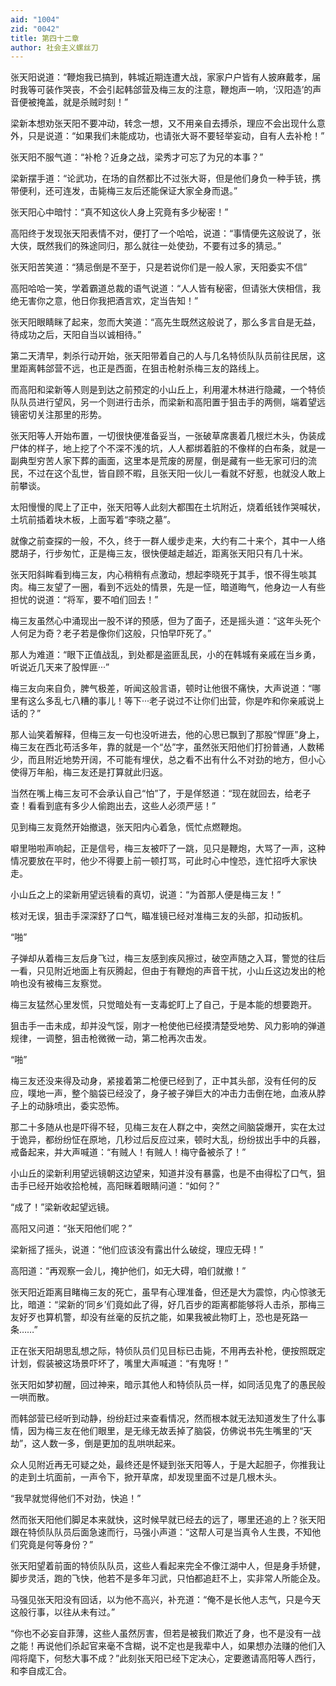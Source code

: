 ```yaml
---
aid: "1004"
zid: "0042"
title: 第四十二章
author: 社会主义螺丝刀
---
```


张天阳说道：“鞭炮我已搞到，韩城近期连遭大战，家家户户皆有人披麻戴孝，届时我等可装作哭丧，不会引起韩郃营及梅三友的注意，鞭炮声一响，‘汉阳造’的声音便被掩盖，就是杀贼时刻！”

梁新本想劝张天阳不要冲动，转念一想，又不用亲自去搏杀，理应不会出现什么意外，只是说道：“如果我们未能成功，也请张大哥不要轻举妄动，自有人去补枪！”

张天阳不服气道：“补枪？近身之战，梁秀才可忘了为兄的本事？”

梁新摆手道：“论武功，在场的自然都比不过张大哥，但是他们身负一种手铳，携带便利，还可连发，击毙梅三友后还能保证大家全身而退。”

张天阳心中暗忖：“真不知这伙人身上究竟有多少秘密！”

高阳终于发现张天阳表情不对，便打了一个哈哈，说道：“事情便先这般说了，张大侠，既然我们的殊途同归，那么就往一处使劲，不要有过多的猜忌。”

张天阳苦笑道：“猜忌倒是不至于，只是若说你们是一般人家，天阳委实不信”

高阳哈哈一笑，学着霸道总裁的语气说道：“人人皆有秘密，但请张大侠相信，我绝无害你之意，他日你我把酒言欢，定当告知！”

张天阳眼睛眯了起来，忽而大笑道：“高先生既然这般说了，那么多言自是无益，待成功之后，天阳自当以诚相待。”

第二天清早，刺杀行动开始，张天阳带着自己的人与几名特侦队队员前往民居，这里距离韩郃营不远，也正是西面，在狙击枪射杀梅三友的路线上。

而高阳和梁新等人则是到达之前预定的小山丘上，利用灌木林进行隐藏，一个特侦队队员进行望风，另一个则进行击杀，而梁新和高阳置于狙击手的两侧，端着望远镜密切关注那里的形势。

张天阳等人开始布置，一切很快便准备妥当，一张破草席裹着几根烂木头，伪装成尸体的样子，地上挖了个不深不浅的坑，人人都绑着脏的不像样的白布条，就是一副典型穷苦人家下葬的画面，这里本是荒废的房屋，倒是藏有一些无家可归的流民，不过在这个乱世，皆自顾不暇，且张天阳一伙儿一看就不好惹，也就没人敢上前攀谈。

太阳慢慢的爬上了正中，张天阳等人此刻大都围在土坑附近，烧着纸钱作哭喊状，土坑前插着块木板，上面写着“李晓之墓”。

就像之前查探的一般，不久，终于一群人缓步走来，大约有二十来个，其中一人络腮胡子，行步匆忙，正是梅三友，很快便越走越近，距离张天阳只有几十米。

张天阳斜眸看到梅三友，内心稍稍有点激动，想起李晓死于其手，恨不得生啖其肉。梅三友望了一圈，看到不远处的情景，先是一怔，暗道晦气，他身边一人有些担忧的说道：“将军，要不咱们回去！”

梅三友虽然心中涌现出一股不详的预感，但为了面子，还是摇头道：“这年头死个人何足为奇？老子若是像你们这般，只怕早吓死了。”

那人为难道：“眼下正值战乱，到处都是盗匪乱民，小的在韩城有亲戚在当乡勇，听说近几天来了股悍匪···”

梅三友向来自负，脾气极差，听闻这般言语，顿时让他很不痛快，大声说道：“哪里有这么多乱七八糟的事儿！等下···老子说过不让你们出营，你是咋和你亲戚说上话的？”

那人讪笑着解释，但梅三友一句也没听进去，他的心思已飘到了那股“悍匪”身上，梅三友在西北苟活多年，靠的就是一个“怂”字，虽然张天阳他们打扮普通，人数稀少，而且附近地势开阔，不可能有埋伏，总之看不出有什么不对劲的地方，但小心使得万年船，梅三友还是打算就此归返。

当然在嘴上梅三友可不会承认自己“怕”了，于是佯怒道：“现在就回去，给老子查！看看到底有多少人偷跑出去，这些人必须严惩！”

见到梅三友竟然开始撤退，张天阳内心着急，慌忙点燃鞭炮。

噼里啪啦声响起，正是信号，梅三友被吓了一跳，见只是鞭炮，大骂了一声，这种情况要放在平时，他少不得要上前一顿打骂，可此时心中惶恐，连忙招呼大家快走。

小山丘之上的梁新用望远镜看的真切，说道：“为首那人便是梅三友！”

核对无误，狙击手深深舒了口气，瞄准镜已经对准梅三友的头部，扣动扳机。

“啪”

子弹却从着梅三友后身飞过，梅三友感到疾风擦过，破空声随之入耳，警觉的往后一看，只见附近地面上有灰腾起，但由于有鞭炮的声音干扰，小山丘这边发出的枪响也没有被梅三友察觉。

梅三友猛然心里发慌，只觉暗处有一支毒蛇盯上了自己，于是本能的想要跑开。

狙击手一击未成，却并没气馁，刚才一枪使他已经摸清楚受地势、风力影响的弹道规律，一调整，狙击枪微微一动，第二枪再次击发。

“啪”

梅三友还没来得及动身，紧接着第二枪便已经到了，正中其头部，没有任何的反应，噗地一声，整个脑袋已经没了，身子被子弹巨大的冲击力击倒在地，血液从脖子上的动脉喷出，委实恐怖。

那二十多随从也是吓得不轻，见梅三友在人群之中，突然之间脑袋爆开，实在太过于诡异，都纷纷怔在原地，几秒过后反应过来，顿时大乱，纷纷拔出手中的兵器，戒备起来，并大声喊道：“有贼人！有贼人！梅守备被杀了！”

小山丘的梁新利用望远镜朝这边望来，知道并没有暴露，也是不由得松了口气，狙击手已经开始收拾枪械，高阳眯着眼睛问道：“如何？”

“成了！”梁新收起望远镜。

高阳又问道：“张天阳他们呢？”

梁新摇了摇头，说道：“他们应该没有露出什么破绽，理应无碍！”

高阳道：“再观察一会儿，掩护他们，如无大碍，咱们就撤！”

张天阳近距离目睹梅三友的死亡，虽早有心理准备，但还是大为震惊，内心惊骇无比，暗道：“梁新的‘同乡’们竟如此了得，好几百步的距离都能够将人击杀，那梅三友好歹也算机警，却没有丝毫的反抗之能，如果我被此物盯上，恐也是死路一条……”

正在张天阳胡思乱想之际，特侦队员们见目标已击毙，不用再去补枪，便按照既定计划，假装被这场景吓坏了，嘴里大声喊道：“有鬼呀！”

张天阳如梦初醒，回过神来，暗示其他人和特侦队员一样，如同活见鬼了的愚民般一哄而散。

而韩郃营已经听到动静，纷纷赶过来查看情况，然而根本就无法知道发生了什么事情，因为梅三友在他们眼里，是无缘无故丢掉了脑袋，仿佛说书先生嘴里的“天劫”，这人数一多，倒是更加的乱哄哄起来。

众人见附近再无可疑之处，最终还是怀疑到张天阳等人，于是大起胆子，你推我让的走到土坑面前，一声令下，掀开草席，却发现里面不过是几根木头。

“我早就觉得他们不对劲，快追！”

然而张天阳他们脚足本来就快，这时候早就已经去的远了，哪里还追的上？张天阳跟在特侦队队员后面急速而行，马强小声道：“这帮人可是当真令人生畏，不知他们究竟是何等身份？”

张天阳望着前面的特侦队队员，这些人看起来完全不像江湖中人，但是身手矫健，脚步灵活，跑的飞快，他若不是多年习武，只怕都追赶不上，实非常人所能企及。

马强见张天阳没有回话，以为他不高兴，补充道：“俺不是长他人志气，只是今天这般行事，以往从未有过。”

“你也不必妄自菲薄，这些人虽然厉害，但若是被我们欺近了身，也不是没有一战之能！再说他们杀起官来毫不含糊，说不定也是我辈中人，如果想办法赚的他们入闯将麾下，何愁大事不成？”此刻张天阳已经下定决心，定要邀请高阳等人西行，和李自成汇合。
